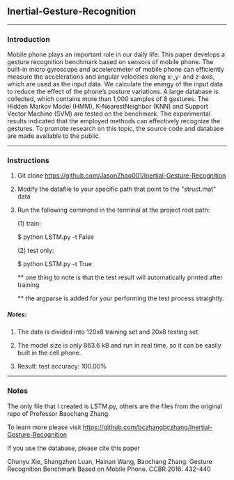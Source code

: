 ## Inertial-Gesture-Recognition

________________
### Introduction
Mobile phone plays an important role in our daily life. This paper develops a gesture recognition benchmark based on sensors of mobile phone. The built-in micro gyroscope and accelerometer of mobile phone can efficiently measure the accelerations and angular velocities along x-,y- and z-axis, which are used as the input data. We calculate the energy of the input data to reduce the effect of the phone’s posture variations. A large database is collected, which contains more than 1,000 samples of 8 gestures. The Hidden Markov Model (HMM), K-NearestNeighbor (KNN) and Support Vector Machine (SVM) are tested on the benchmark. The experimental results indicated that the employed methods can effectively recognize the gestures. To promote research on this topic, the source code and database are made available to the public.

________________
### Instructions

1. Git clone https://github.com/JasonZhao001/Inertial-Gesture-Recognition

2. Modify the datafile to your specific path that point to the "struct.mat" data

3. Run the following commond in the terminal at the project root path:

   (1) train: 
   
    $ python LSTM.py -t False
    
   (2) test only:
   
    $ python LSTM.py -t True
    
   ** one thing to note is that the test result will automatically printed after training
   
   ** the argparse is added for your performing the test process straightly.
   
##### Notes:

1. The data is divided into 120x8 training set and 20x8 testing set.

2. The model size is only  863.6 kB and run in real time, so it can be easily built in the cell phone. 

3. Result: test accuracy: 100.00% 


________________
### Notes

The only file that I created is LSTM.py, others are the files from the original repo of Professor Baochang Zhang.

To learn more please visit https://github.com/bczhangbczhang/Inertial-Gesture-Recognition

If you use the database, please cite this paper

Chunyu Xie, Shangzhen Luan, Hainan Wang, Baochang Zhang: Gesture Recognition Benchmark Based on Mobile Phone. CCBR 2016: 432-440


